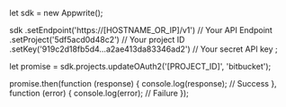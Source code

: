 let sdk = new Appwrite();

sdk
    .setEndpoint('https://[HOSTNAME_OR_IP]/v1') // Your API Endpoint
    .setProject('5df5acd0d48c2') // Your project ID
    .setKey('919c2d18fb5d4...a2ae413da83346ad2') // Your secret API key
;

let promise = sdk.projects.updateOAuth2('[PROJECT_ID]', 'bitbucket');

promise.then(function (response) {
    console.log(response); // Success
}, function (error) {
    console.log(error); // Failure
});